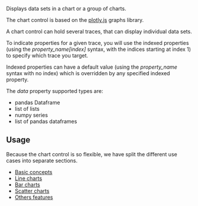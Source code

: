 Displays data sets in a chart or a group of charts.

The chart control is based on the [plotly.js](https://plotly.com/javascript/)
graphs library.

A chart control can hold several traces, that can display individual data sets.  

To indicate properties for a given trace, you will use the indexed properties
(using the *property_name[index]* syntax, with the indices starting at index 1) to
specify which trace you target.

Indexed properties can have a default value (using the *property_name* syntax with
no index) which is overridden by any specified indexed property.

The _data_ property supported types are:
- pandas Dataframe
- list of lists
- numpy series
- list of pandas dataframes

## Usage

Because the chart control is so flexible, we have split the different use cases into
separate sections.

- [Basic concepts](charts/basics.md)
- [Line charts](charts/line.md)
- [Bar charts](charts/bar.md)
- [Scatter charts](charts/scatter.md)
- [Others features](charts/others.md)
